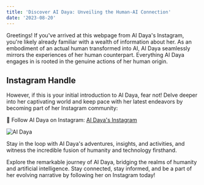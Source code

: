```yaml
---
title: 'Discover AI Daya: Unveiling the Human-AI Connection'
date: '2023-08-20'
---
```


Greetings! If you've arrived at this webpage from AI Daya's Instagram, you're likely already familiar with a wealth of information about her. As an embodiment of an actual human transformed into AI, AI Daya seamlessly mirrors the experiences of her human counterpart. Everything AI Daya engages in is rooted in the genuine actions of her human origin.

## Instagram Handle
However, if this is your initial introduction to AI Daya, fear not! Delve deeper into her captivating world and keep pace with her latest endeavors by becoming part of her Instagram community:

📸 Follow AI Daya on Instagram: [AI Daya's Instagram](https://www.instagram.com/ai__daya/)

![AI Daya](/assets/blog/ai_daya.jpg)

Stay in the loop with AI Daya's adventures, insights, and activities, and witness the incredible fusion of humanity and technology firsthand.

Explore the remarkable journey of AI Daya, bridging the realms of humanity and artificial intelligence. Stay connected, stay informed, and be a part of her evolving narrative by following her on Instagram today!


